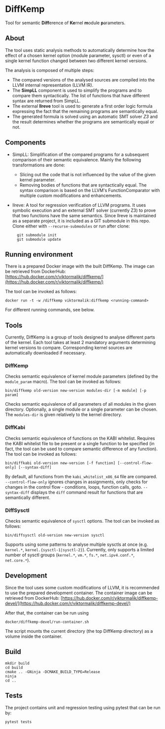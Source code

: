 # DiffKemp

Tool for semantic **Diff**erence of **Ke**rnel **m**odule **p**arameters.

## About
The tool uses static analysis methods to automatically determine how the effect
of a chosen kernel option (module parameter, sysctl) or even of a single
kernel function changed between two different kernel versions.

The analysis is composed of multiple steps:
* The compared versions of the analysed sources are compiled into the LLVM
  internal representation (LLVM IR). 
* The **SimpLL** component is used to simplify the programs and to compare them
  syntactically. The list of functions that have different syntax are returned
  from SimpLL.
* The external **llreve** tool is used to generate a first order logic formula
  expressing the fact that the remaining programs are semantically equal.
* The generated formula is solved using an automatic SMT solver *Z3* and the
  result determines whether the programs are semantically equal or not.

## Components
* SimpLL: Simplification of the compared programs for a subsequent comparison of
  their semantic equivalence. Mainly the following transformations are done:
  * Slicing out the code that is not influenced by the value of the given kernel
    parameter.
  * Removing bodies of functions that are syntactically equal. The syntax
    comparison is based on the LLVM's FunctionComparator with multiple custom
    modifications and enhancements.

* llreve: A tool for regression verification of LLVM programs. It uses symbolic
  execution and an external SMT solver (currently Z3) to prove that two
  functions have the same semantics.
  Since llreve is maintained as a separate project, it is included as a GIT
  submodule in this repo. Clone either with `--recurse-submodules` or run after
  clone:

        git submodule init
        git submodule update

## Running environment

There is a prepared Docker image with the built DiffKemp. The image can be
retrieved from DockerHub:
[https://hub.docker.com/r/viktormalik/diffkemp/](https://hub.docker.com/r/viktormalik/diffkemp/)

The tool can be invoked as follows:

    docker run -t -w /diffkemp viktormalik:diffkemp <running-command>

For different running commands, see below.

## Tools

Currently, DiffKemp is a group of tools designed to analyse different parts of
the kernel. Each tool takes at least 2 mandatory arguments determining kernel
versions to compare. Corresponding kernel sources are automatically downloaded
if necessary.

### DiffKemp

Checks semantic equivalence of kernel module parameters (defined by the
`module_param` macro). The tool can be invoked as follows:

    bin/diffkemp old-version new-version modules-dir [-m module] [-p param] 
                 
Checks semantic equivalence of all parameters of all modules in the given
directory. Optionally, a single module or a single parameter can be chosen.
The `modules-dir` is given relatively to the kernel directory.

### DiffKabi

Checks semantic equivalence of functions on the KABI whitelist. Requires the
KABI whitelist file to be present or a single function to be specified (in fact,
the tool can be used to compare semantic difference of any function). The tool
can be invoked as follows:

    bin/diffkabi old-version new-version [-f function] [--control-flow-only] [--syntax-diff]

By default, all functions from the `kabi_whitelist_x86_64` file are compared.
`--control-flow-only` ignores changes in assignments, only checks for changes in
the control flow - conditions, loops, function calls, goto.
`--syntax-diff` displays the `diff` command result for functions that are
semantically different.

### DiffSysctl

Checks semantic equivalence of `sysctl` options. The tool can be invoked as
follows:

    bin/diffsysctl old-version new-version sysctl 

Supports using some patterns to analyse multiple sysctls at once (e.g.
`kernel.*`, `kernel.{sysctl-1|sysctl-2}`).
Currently, only supports a limited number of sysctl groups (`kernel.*`, `vm.*`,
`fs.*`, `net.ipv4.conf.*`, `net.core.*`).

## Development

Since the tool uses some custom modifications of LLVM, it is recommended to use
the prepared development container. The container image can be retrieved from
DockerHub:
[https://hub.docker.com/r/viktormalik/diffkemp-devel/](https://hub.docker.com/r/viktormalik/diffkemp-devel/)

After that, the container can be run using

    docker/diffkemp-devel/run-container.sh

The script mounts the current directory (the top DiffKemp directory) as a volume
inside the container.

## Build
	mkdir build
	cd build
	cmake .. -GNinja -DCMAKE_BUILD_TYPE=Release
    ninja
    cd ..

## Tests

The project contains unit and regression testing using pytest that can be run by:

    pytest tests

